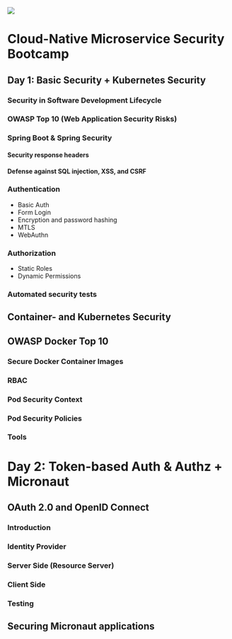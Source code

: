 ![](https://github.com/andifalk/cloud-native-microservices-security/workflows/Java%20CI/badge.svg)

# Cloud-Native Microservice Security Bootcamp

## Day 1: Basic Security + Kubernetes Security

### Security in Software Development Lifecycle

### OWASP Top 10 (Web Application Security Risks)

### Spring Boot & Spring Security

#### Security response headers

#### Defense against SQL injection, XSS, and CSRF

### Authentication

* Basic Auth
* Form Login
* Encryption and password hashing 
* MTLS
* WebAuthn

### Authorization

* Static Roles
* Dynamic Permissions

### Automated security tests

## Container- and Kubernetes Security

## OWASP Docker Top 10

### Secure Docker Container Images

### RBAC

### Pod Security Context

### Pod Security Policies

### Tools


# Day 2: Token-based Auth & Authz + Micronaut

## OAuth 2.0 and OpenID Connect

### Introduction

### Identity Provider

### Server Side (Resource Server)

### Client Side

### Testing

## Securing Micronaut applications

